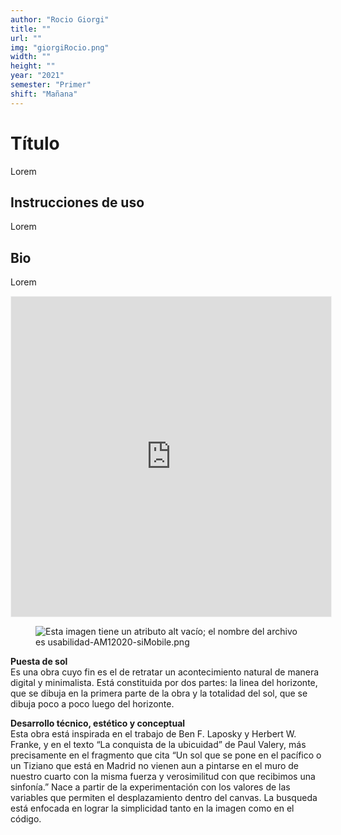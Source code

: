```yaml
---
author: "Rocio Giorgi"
title: ""
url: ""
img: "giorgiRocio.png"
width: ""
height: ""
year: "2021"
semester: "Primer"
shift: "Mañana"
---
```


<p></p>

# Título

Lorem 

## Instrucciones de uso 

Lorem

## Bio

Lorem

<!-- wp:html -->
<p align="center"><iframe width="512" height="512" frameborder="0" scrolling="no" style="width:512px; margin:0 auto!important;border: 1px solid #F2F2F3; z-index: 100;" src="https://editor.p5js.org/RociRosauraRosa/embed/q2-64TDyz"></iframe></p>
<!-- /wp:html -->

<!-- wp:image {"align":"center"} -->
<div class="wp-block-image"><figure class="aligncenter"><img src="https://am1-lacabanne.atamvirtual.com.ar/wp-content/uploads/2020/12/usabilidad-AM12020-siMobile.png" alt="Esta imagen tiene un atributo alt vacío; el nombre del archivo es usabilidad-AM12020-siMobile.png"/></figure></div>
<!-- /wp:image -->

<p><!--EndFragment--></p>
<p><strong>Puesta de sol</strong><br>Es una obra cuyo fin es el de retratar un acontecimiento natural de manera digital y minimalista. Está constituida por dos partes: la linea del horizonte, que se dibuja en la primera parte de la obra y la totalidad del sol, que se dibuja poco a poco luego del horizonte.</p>
<p><strong>Desarrollo técnico, estético y conceptual</strong><br>Esta obra está inspirada en el trabajo de Ben F. Laposky y Herbert W. Franke, y en el texto “La conquista de la ubicuidad” de Paul Valery, más precisamente en el fragmento que cita “Un sol que se pone en el pacífico o un Tiziano que está en Madrid no vienen aun a pintarse en el muro de nuestro cuarto con la misma fuerza y verosimilitud con que recibimos una sinfonía.” Nace a partir de la experimentación con los valores de las variables que permiten el desplazamiento dentro del canvas. La busqueda está enfocada en lograr la simplicidad tanto en la imagen como en el código.</p>
<p></p>